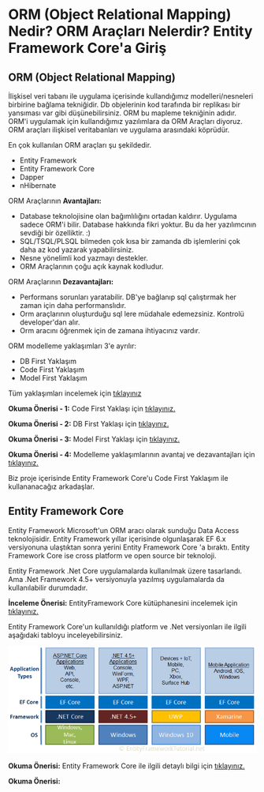 # ORM (Object Relational Mapping) Nedir? ORM Araçları Nelerdir? Entity Framework Core'a Giriş

## ORM (Object Relational Mapping)

İlişkisel veri tabanı ile uygulama içerisinde kullandığımız modelleri/nesneleri birbirine bağlama tekniğidir. Db objelerinin kod tarafında bir replikası bir yansıması var gibi düşünebilirsiniz. ORM bu mapleme tekniğinin adıdır. ORM'i uygulamak için kullandığımız yazılımlara da ORM Araçları diyoruz. ORM araçları ilişkisel veritabanları ve uygulama arasındaki köprüdür.

En çok kullanılan ORM araçları şu şekildedir.

- Entity Framework
- Entity Framework Core
- Dapper
- nHibernate

ORM Araçlarının **Avantajları:**

- Database teknolojisine olan bağımlılığını ortadan kaldırır. Uygulama sadece ORM'i bilir. Database hakkında fikri yoktur. Bu da her yazılımcının sevdiği bir özelliktir. :)
- SQL/TSQL/PLSQL bilmeden çok kısa bir zamanda db işlemlerini çok daha az kod yazarak yapabilirsiniz.
- Nesne yönelimli kod yazmayı destekler.
- ORM Araçlarının çoğu açık kaynak kodludur.

ORM Araçlarının **Dezavantajları:**

- Performans sorunları yaratabilir. DB'ye bağlanıp sql çalıştırmak her zaman için daha performanslıdır.
- Orm araçlarının oluşturduğu sql lere müdahale edemezsiniz. Kontrolü developer'dan alır.
- Orm aracını öğrenmek için de zamana ihtiyacınız vardır.

ORM modelleme yaklaşımları 3'e ayrılır:

- DB First Yaklaşım
- Code First Yaklaşım
- Model First Yaklaşım

Tüm yaklaşımları incelemek için [tıklayınız](http://cagataykiziltan.net/tr/entity-framework-database-first-model-first-code-first-yaklasimlari/)

**Okuma Önerisi - 1:** Code First Yaklaşı için [tıklayınız.](https://www.tutorialspoint.com/entity_framework/entity_code_first_approach.htm)

**Okuma Önerisi - 2:** DB First Yaklaşı için [tıklayınız.](https://www.tutorialspoint.com/entity_framework/entity_database_first_approach.htm)

**Okuma Önerisi - 3:** Model First Yaklaşı için [tıklayınız.](https://www.tutorialspoint.com/entity_framework/entity_model_first_approach.htm)

**Okuma Önerisi - 4:** Modelleme yaklaşımlarının avantaj ve dezavantajları için [tıklayınız.](https://www.soltrabilisim.com.tr/entity-framework-code-first-avantajlar/)

Biz proje içerisinde Entity Framework Core'u Code First Yaklaşım ile kullananacağız arkadaşlar.

## Entity Framework Core

Entity Framework Microsoft'un ORM aracı olarak sunduğu Data Access teknolojisidir. Entity Framework yıllar içerisinde olgunlaşarak EF 6.x versiyonuna ulaştıktan sonra yerini Entity Framework Core 'a bıraktı. Entity Framework Core ise cross platform ve open source bir teknoloji.

Entity Framework .Net Core uygulamalarda kullanılmak üzere tasarlandı. Ama .Net Framework 4.5+ versiyonuyla yazılmış uygulamalarda da kullanılabilir durumdadır.

**İnceleme Önerisi:** EntityFramework Core kütüphanesini incelemek için [tıklayınız.](https://github.com/dotnet/efcore)

Entity Framework Core'un kullanıldığı platform ve .Net versiyonları ile ilgili aşağıdaki tabloyu inceleyebilirsiniz.

![EF Core](https://raw.githubusercontent.com/Kodluyoruz/taskforce/main/dotnet-core/2-orm-ve-ef-core/figures/ef-core.png)

**Okuma Önerisi:** Entity Framework Core ile ilgili detaylı bilgi için [tıklayınız.](https://docs.microsoft.com/ef/core)

**Okuma Önerisi:**
